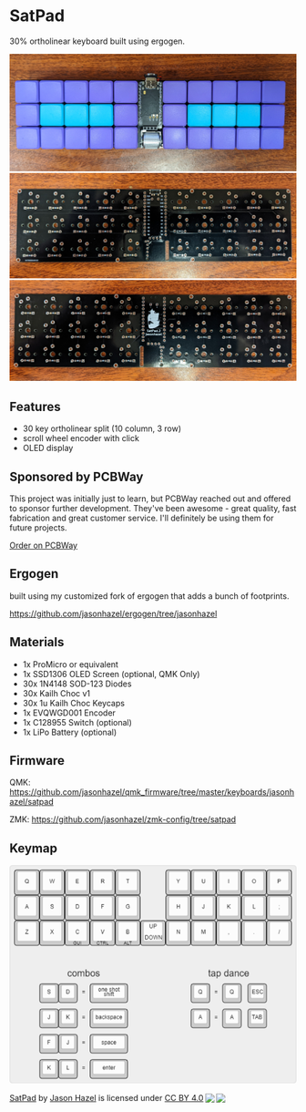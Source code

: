 # SatPad

30% ortholinear keyboard built using ergogen. 

![rev2](images/rev2-wireless.jpg) 
![front](images/front.jpg) 
![back](images/back.jpg)


## Features

- 30 key ortholinear split (10 column, 3 row)
- scroll wheel encoder with click
- OLED display

## Sponsored by PCBWay
This project was initially just to learn, but PCBWay reached out and offered to sponsor further development.  They've been awesome - great quality, fast fabrication and great customer service.  I'll definitely be using them for future projects.

<a href="https://www.pcbway.com/project/shareproject/SatPad_rev2_53e17b07.html">Order on PCBWay</a>
## Ergogen
built using my customized fork of ergogen that adds a bunch of footprints.

https://github.com/jasonhazel/ergogen/tree/jasonhazel


## Materials
* 1x ProMicro or equivalent
* 1x SSD1306 OLED Screen (optional, QMK Only)
* 30x 1N4148 SOD-123 Diodes
* 30x Kailh Choc v1
* 30x 1u Kailh Choc Keycaps
* 1x EVQWGD001 Encoder
* 1x C128955 Switch (optional)
* 1x LiPo Battery (optional)

## Firmware
QMK: https://github.com/jasonhazel/qmk_firmware/tree/master/keyboards/jasonhazel/satpad

ZMK: https://github.com/jasonhazel/zmk-config/tree/satpad

## Keymap
![Keymap](images/keymap.png)

<p xmlns:cc="http://creativecommons.org/ns#" xmlns:dct="http://purl.org/dc/terms/"><a property="dct:title" rel="cc:attributionURL" href="https://github.com/jasonhazel/satpad">SatPad</a> by <a rel="cc:attributionURL dct:creator" property="cc:attributionName" href="https://github.com/jasonhazel">Jason Hazel</a> is licensed under <a href="http://creativecommons.org/licenses/by/4.0/?ref=chooser-v1" target="_blank" rel="license noopener noreferrer" style="display:inline-block;">CC BY 4.0<img style="height:22px!important;margin-left:3px;vertical-align:text-bottom;" src="https://mirrors.creativecommons.org/presskit/icons/cc.svg?ref=chooser-v1"><img style="height:22px!important;margin-left:3px;vertical-align:text-bottom;" src="https://mirrors.creativecommons.org/presskit/icons/by.svg?ref=chooser-v1"></a></p>